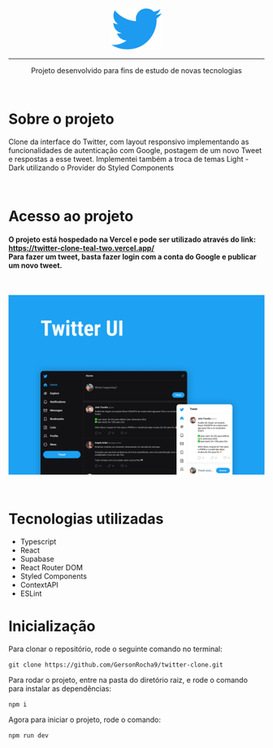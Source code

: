 <p align="center">
  <img src="./src/assets/logo-twitter.svg" width="100" />
  <hr />
</p>
<p align="center">
  Projeto desenvolvido para fins de estudo de novas tecnologias
</p>
<br>

# Sobre o projeto

Clone da interface do Twitter, com layout responsivo implementando as funcionalidades de autenticação com Google, postagem de um novo Tweet e respostas a esse tweet. Implementei também a troca de temas Light - Dark utilizando o Provider do Styled Components

<br>

# Acesso ao projeto

<h4>O projeto está hospedado na Vercel e pode ser utilizado através do link: <a href="https://twitter-clone-teal-two.vercel.app/" target="_blank">https://twitter-clone-teal-two.vercel.app/</a>  <br>
Para fazer um tweet, basta fazer login com a conta do Google e publicar um novo tweet.
</h4>

<br>

<p align="center">
  <img src=".github/twitter-cover.png" alt="Twitter Cover App" width="800" align="center"/>
</p>
<br>

# Tecnologias utilizadas

- Typescript
- React
- Supabase
- React Router DOM
- Styled Components
- ContextAPI
- ESLint

# Inicialização

Para clonar o repositório, rode o seguinte comando no terminal:

```
git clone https://github.com/GersonRocha9/twitter-clone.git
```

Para rodar o projeto, entre na pasta do diretório raiz, e rode o comando para instalar as dependências:

```
npm i
```

Agora para iniciar o projeto, rode o comando:

```
npm run dev
```
